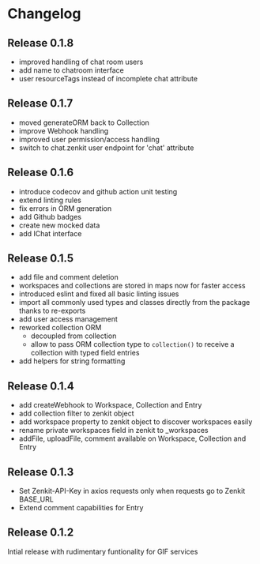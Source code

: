 # Changelog 

## Release 0.1.8

- improved handling of chat room users
- add name to chatroom interface
- user resourceTags instead of incomplete chat attribute

## Release 0.1.7

- moved generateORM back to Collection
- improve Webhook handling
- improved user permission/access handling
- switch to chat.zenkit user endpoint for 'chat' attribute

## Release 0.1.6

- introduce codecov and github action unit testing
- extend linting rules
- fix errors in ORM generation
- add Github badges
- create new mocked data
- add IChat interface

## Release 0.1.5

- add file and comment deletion
- workspaces and collections are stored in maps now for faster access
- introduced eslint and fixed all basic linting issues
- import all commonly used types and classes directly from the package thanks to re-exports
- add user access management
- reworked collection ORM
  - decoupled from collection
  - allow to pass ORM collection type to `collection()` to receive a collection with typed field entries
- add helpers for string formatting

## Release 0.1.4

- add createWebhook to Workspace, Collection and Entry
- add collection filter to zenkit object
- add workspace property to zenkit object to discover workspaces easily
- rename private workspaces field in zenkit to _workspaces
- addFile, uploadFile, comment available on Workspace, Collection and Entry

## Release 0.1.3

- Set Zenkit-API-Key in axios requests only when requests go to Zenkit BASE_URL
- Extend comment capabilities for Entry

## Release 0.1.2

Intial release with rudimentary funtionality for GIF services